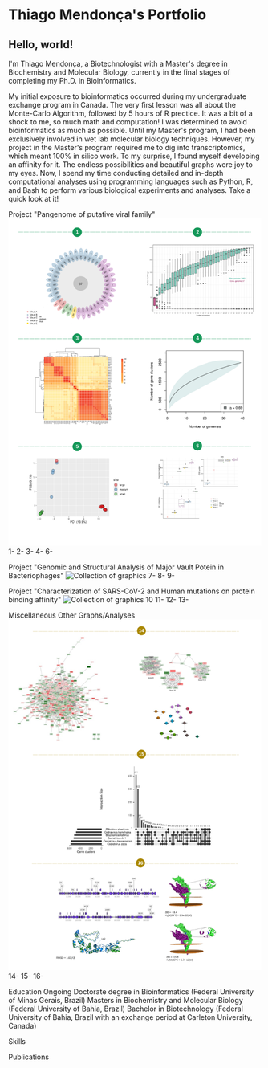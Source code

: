# Thiago Mendonça's Portfolio

## Hello, world!

I'm Thiago Mendonça, a Biotechnologist with a Master's degree in Biochemistry and Molecular Biology, currently in the final stages of completing my Ph.D. in Bioinformatics.

My initial exposure to bioinformatics occurred during my undergraduate exchange program in Canada. The very first lesson was all about the Monte-Carlo Algorithm, followed by 5 hours of R prectice. It was a bit of a shock to me, so much math and computation! I was determined to avoid bioinformatics as much as possible. Until my Master's program, I had been exclusively involved in wet lab molecular biology techniques. However, my project in the Master's program required me to dig into transcriptomics, which meant 100% in silico work. To my surprise, I found myself developing an affinity for it. The endless possibilities and beautiful graphs were joy to my eyes. Now, I spend my time conducting detailed and in-depth computational analyses using programming languages such as Python, R, and Bash to perform various biological experiments and analyses. Take a quick look at it!

Project "Pangenome of putative viral family"
![Collection of graphics](/assets/images/1.svg)
1-
2-
3-
4-
6-

Project "Genomic and Structural Analysis of Major Vault Potein in Bacteriophages"
![Collection of graphics](/assets/images/2.svg)
7-
8-
9-

Project "Characterization of SARS-CoV-2 and Human mutations on protein binding affinity"
![Collection of graphics](/assets/images/3.svg)
10
11-
12-
13-

Miscellaneous
Other Graphs/Analyses
![Collection of graphics](/assets/images/4.svg)
14-
15-
16-

Education
Ongoing Doctorate degree in Bioinformatics (Federal University of Minas Gerais, Brazil)
Masters in Biochemistry and Molecular Biology (Federal University of Bahia, Brazil)
Bachelor in Biotechnology (Federal University of Bahia, Brazil with an exchange period at Carleton University, Canada)

Skills

Publications

